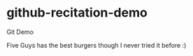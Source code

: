 # github-recitation-demo
Git Demo 

Five Guys has the best burgers though I never tried it before :)